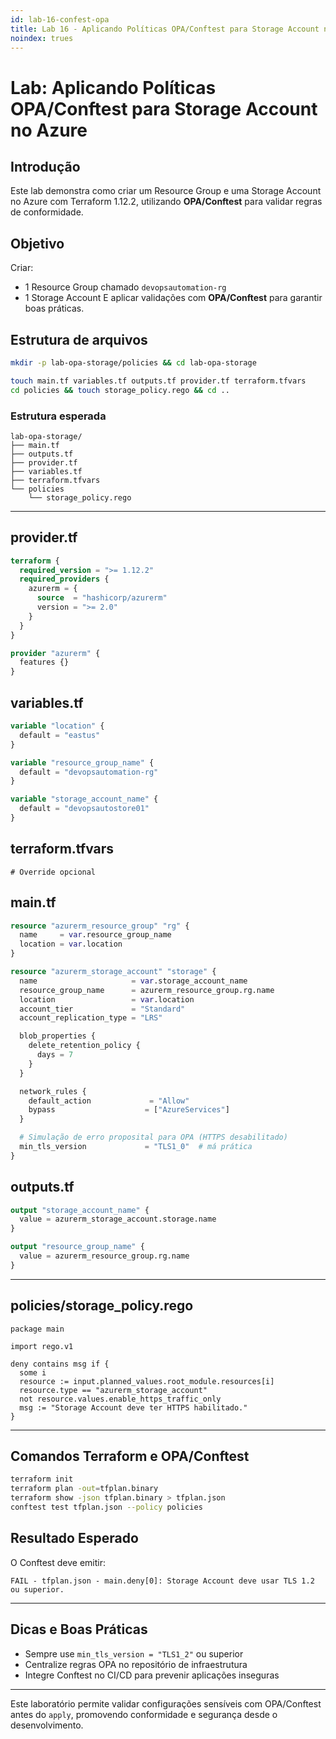```yaml
---
id: lab-16-confest-opa
title: Lab 16 - Aplicando Políticas OPA/Conftest para Storage Account no Azure
noindex: trues
---
```

# Lab: Aplicando Políticas OPA/Conftest para Storage Account no Azure

## Introdução
Este lab demonstra como criar um Resource Group e uma Storage Account no Azure com Terraform 1.12.2, utilizando **OPA/Conftest** para validar regras de conformidade.

## Objetivo
Criar:
- 1 Resource Group chamado `devopsautomation-rg`
- 1 Storage Account
E aplicar validações com **OPA/Conftest** para garantir boas práticas.

## Estrutura de arquivos
```bash
mkdir -p lab-opa-storage/policies && cd lab-opa-storage

touch main.tf variables.tf outputs.tf provider.tf terraform.tfvars
cd policies && touch storage_policy.rego && cd ..
```

### Estrutura esperada
```
lab-opa-storage/
├── main.tf
├── outputs.tf
├── provider.tf
├── variables.tf
├── terraform.tfvars
└── policies
    └── storage_policy.rego
```

---

## provider.tf
```terraform
terraform {
  required_version = ">= 1.12.2"
  required_providers {
    azurerm = {
      source  = "hashicorp/azurerm"
      version = ">= 2.0"
    }
  }
}

provider "azurerm" {
  features {}
}
```

## variables.tf
```terraform
variable "location" {
  default = "eastus"
}

variable "resource_group_name" {
  default = "devopsautomation-rg"
}

variable "storage_account_name" {
  default = "devopsautostore01"
}
```

## terraform.tfvars
```hcl
# Override opcional
```

## main.tf
```terraform
resource "azurerm_resource_group" "rg" {
  name     = var.resource_group_name
  location = var.location
}

resource "azurerm_storage_account" "storage" {
  name                     = var.storage_account_name
  resource_group_name      = azurerm_resource_group.rg.name
  location                 = var.location
  account_tier             = "Standard"
  account_replication_type = "LRS"

  blob_properties {
    delete_retention_policy {
      days = 7
    }
  }

  network_rules {
    default_action             = "Allow"
    bypass                    = ["AzureServices"]
  }

  # Simulação de erro proposital para OPA (HTTPS desabilitado)
  min_tls_version             = "TLS1_0"  # má prática
}
```

## outputs.tf
```terraform
output "storage_account_name" {
  value = azurerm_storage_account.storage.name
}

output "resource_group_name" {
  value = azurerm_resource_group.rg.name
}
```

---

## policies/storage_policy.rego
```rego
package main

import rego.v1

deny contains msg if {
  some i
  resource := input.planned_values.root_module.resources[i]
  resource.type == "azurerm_storage_account"
  not resource.values.enable_https_traffic_only
  msg := "Storage Account deve ter HTTPS habilitado."
}
```

---

## Comandos Terraform e OPA/Conftest
```bash
terraform init
terraform plan -out=tfplan.binary
terraform show -json tfplan.binary > tfplan.json
conftest test tfplan.json --policy policies
```

## Resultado Esperado
O Conftest deve emitir:
```
FAIL - tfplan.json - main.deny[0]: Storage Account deve usar TLS 1.2 ou superior.
```

---

## Dicas e Boas Práticas
- Sempre use `min_tls_version = "TLS1_2"` ou superior
- Centralize regras OPA no repositório de infraestrutura
- Integre Conftest no CI/CD para prevenir aplicações inseguras

---
Este laboratório permite validar configurações sensíveis com OPA/Conftest antes do `apply`, promovendo conformidade e segurança desde o desenvolvimento.
